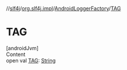 //[slf4j](../../index.md)/[org.slf4j.impl](../index.md)/[AndroidLoggerFactory](index.md)/[TAG](-t-a-g.md)



# TAG  
[androidJvm]  
Content  
open val [TAG](-t-a-g.md): [String](https://docs.oracle.com/javase/8/docs/api/java/lang/String.html)  



